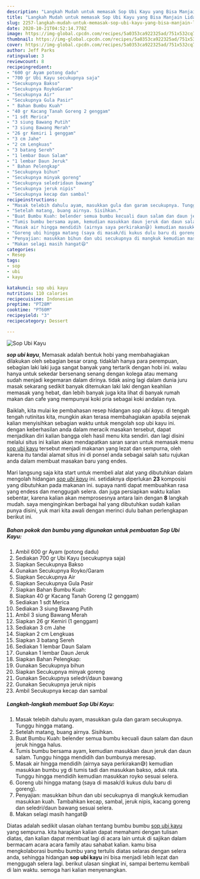 ```yaml
---
description: "Langkah Mudah untuk memasak Sop Ubi Kayu yang Bisa Manjain Lidah"
title: "Langkah Mudah untuk memasak Sop Ubi Kayu yang Bisa Manjain Lidah"
slug: 2257-langkah-mudah-untuk-memasak-sop-ubi-kayu-yang-bisa-manjain-lidah
date: 2020-10-21T04:52:14.778Z
image: https://img-global.cpcdn.com/recipes/5a0353ca922325ad/751x532cq70/sop-ubi-kayu-foto-resep-utama.jpg
thumbnail: https://img-global.cpcdn.com/recipes/5a0353ca922325ad/751x532cq70/sop-ubi-kayu-foto-resep-utama.jpg
cover: https://img-global.cpcdn.com/recipes/5a0353ca922325ad/751x532cq70/sop-ubi-kayu-foto-resep-utama.jpg
author: Jeff Parks
ratingvalue: 3
reviewcount: 8
recipeingredient:
- "600 gr Ayam potong dadu"
- "700 gr Ubi Kayu secukupnya saja"
- "Secukupnya Bakso"
- "Secukupnya RoykoGaram"
- "Secukupnya Air"
- "Secukupnya Gula Pasir"
- " Bahan Bumbu Kuah"
- "40 gr Kacang Tanah Goreng 2 genggam"
- "1 sdt Merica"
- "3 siung Bawang Putih"
- "3 siung Bawang Merah"
- "26 gr Kemiri 1 genggam"
- "3 cm Jahe"
- "2 cm Lengkuas"
- "3 batang Sereh"
- "1 lembar Daun Salam"
- "1 lembar Daun Jeruk"
- " Bahan Pelengkap"
- "Secukupnya bihun"
- "Secukupnya minyak goreng"
- "Secukupnya seledridaun bawang"
- "Secukupnya jeruk nipis"
- "Secukupnya kecap dan sambal"
recipeinstructions:
- "Masak telebih dahulu ayam, masukkan gula dan garam secukupnya. Tunggu hingga matang."
- "Setelah matang, buang airnya. Sisihkan."
- "Buat Bumbu Kuah: belender semua bumbu kecuali daun salam dan daun jeruk hingga halus."
- "Tumis bumbu bersama ayam, kemudian masukkan daun jeruk dan daun salam. Tunggu hingga mendidih dan bumbunya meresap."
- "Masak air hingga mendidih (airnya saya perkirakan😅) kemudian masukkan bumbu yg di tumis tadi dan masukkan bakso, aduk rata. Tunggu hingga mendidih kemudian masukkan royko sesuai selera."
- "Goreng ubi hingga matang (saya di masak/di kukus dulu baru di goreng)."
- "Penyajian: masukkan bihun dan ubi secukupnya di mangkuk kemudian masukkan kuah. Tambahkan kecap, sambal, jeruk nipis, kacang goreng dan seledri/daun bawang sesuai selera."
- "Makan selagi masih hangat😄"
categories:
- Resep
tags:
- sop
- ubi
- kayu

katakunci: sop ubi kayu 
nutrition: 110 calories
recipecuisine: Indonesian
preptime: "PT28M"
cooktime: "PT60M"
recipeyield: "3"
recipecategory: Dessert

---
```



![Sop Ubi Kayu](https://img-global.cpcdn.com/recipes/5a0353ca922325ad/751x532cq70/sop-ubi-kayu-foto-resep-utama.jpg)

<b><i>sop ubi kayu</i></b>, Memasak adalah bentuk hobi yang membahagiakan dilakukan oleh sebagian besar orang. tidaklah hanya para perempuan, sebagian laki laki juga sangat banyak yang tertarik dengan hobi ini. walau hanya untuk sekedar bersenang senang dengan kolega atau memang sudah menjadi kegemaran dalam dirinya. tidak asing lagi dalam dunia juru masak sekarang sedikit banyak ditemukan laki laki dengan keahlian memasak yang hebat, dan lebih banyak juga kita lihat di banyak rumah makan dan cafe yang mempunyai koki pria sebagai koki andalan nya.



Baiklah, kita mulai ke pembahasan resep hidangan <i>sop ubi kayu</i>. di tengah tengah rutinitas kita, mungkin akan terasa membahagiakan apabila sejenak kalian menyisihkan sebagian waktu untuk mengolah sop ubi kayu ini. dengan keberhasilan anda dalam meracik masakan tersebut, dapat menjadikan diri kalian bangga oleh hasil menu kita sendiri. dan lagi disini melalui situs ini kalian akan mendapatkan saran saran untuk memasak menu <u>sop ubi kayu</u> tersebut menjadi makanan yang lezat dan sempurna, oleh karena itu tandai alamat situs ini di ponsel anda sebagai salah satu rujukan anda dalam membuat masakan baru yang endes.


Mari langsung saja kita start untuk membeli alat alat yang dibutuhkan dalam mengolah hidangan <u><i>sop ubi kayu</i></u> ini. setidaknya diperlukan <b>23</b> komposisi yang dibutuhkan pada makanan ini. supaya nanti dapat membuahkan rasa yang endess dan menggugah selera. dan juga persiapkan waktu kalian sebentar, karena kalian akan memprosesnya antara lain dengan <b>8</b> langkah mudah. saya menginginkan berbagai hal yang dibutuhkan sudah kalian punya disini, yuk mari kita awali dengan merinci dulu bahan perlengkapan berikut ini.

<!--inarticleads1-->

##### Bahan pokok dan bumbu yang digunakan untuk pembuatan Sop Ubi Kayu:

1. Ambil 600 gr Ayam (potong dadu)
1. Sediakan 700 gr Ubi Kayu (secukupnya saja)
1. Siapkan Secukupnya Bakso
1. Gunakan Secukupnya Royko/Garam
1. Siapkan Secukupnya Air
1. Siapkan Secukupnya Gula Pasir
1. Siapkan  Bahan Bumbu Kuah:
1. Siapkan 40 gr Kacang Tanah Goreng (2 genggam)
1. Sediakan 1 sdt Merica
1. Sediakan 3 siung Bawang Putih
1. Ambil 3 siung Bawang Merah
1. Siapkan 26 gr Kemiri (1 genggam)
1. Sediakan 3 cm Jahe
1. Siapkan 2 cm Lengkuas
1. Siapkan 3 batang Sereh
1. Sediakan 1 lembar Daun Salam
1. Gunakan 1 lembar Daun Jeruk
1. Siapkan  Bahan Pelengkap:
1. Gunakan Secukupnya bihun
1. Siapkan Secukupnya minyak goreng
1. Gunakan Secukupnya seledri/daun bawang
1. Gunakan Secukupnya jeruk nipis
1. Ambil Secukupnya kecap dan sambal




<!--inarticleads2-->

##### Langkah-langkah membuat Sop Ubi Kayu:

1. Masak telebih dahulu ayam, masukkan gula dan garam secukupnya. Tunggu hingga matang.
1. Setelah matang, buang airnya. Sisihkan.
1. Buat Bumbu Kuah: belender semua bumbu kecuali daun salam dan daun jeruk hingga halus.
1. Tumis bumbu bersama ayam, kemudian masukkan daun jeruk dan daun salam. Tunggu hingga mendidih dan bumbunya meresap.
1. Masak air hingga mendidih (airnya saya perkirakan😅) kemudian masukkan bumbu yg di tumis tadi dan masukkan bakso, aduk rata. Tunggu hingga mendidih kemudian masukkan royko sesuai selera.
1. Goreng ubi hingga matang (saya di masak/di kukus dulu baru di goreng).
1. Penyajian: masukkan bihun dan ubi secukupnya di mangkuk kemudian masukkan kuah. Tambahkan kecap, sambal, jeruk nipis, kacang goreng dan seledri/daun bawang sesuai selera.
1. Makan selagi masih hangat😄




Diatas adalah sedikit ulasan olahan tentang bumbu bumbu <u>sop ubi kayu</u> yang sempurna. kita harapkan kalian dapat memahami dengan tulisan diatas, dan kalian dapat membuat lagi di acara lain untuk di sajikan dalam bermacam acara acara family atau sahabat kalian. kamu bisa mengkolaborasi bumbu bumbu yang tertulis diatas selaras dengan selera anda, sehingga hidangan <b>sop ubi kayu</b> ini bisa menjadi lebih lezat dan menggugah selera lagi. berikut ulasan singkat ini, sampai bertemu kembali di lain waktu. semoga hari kalian menyenangkan.
